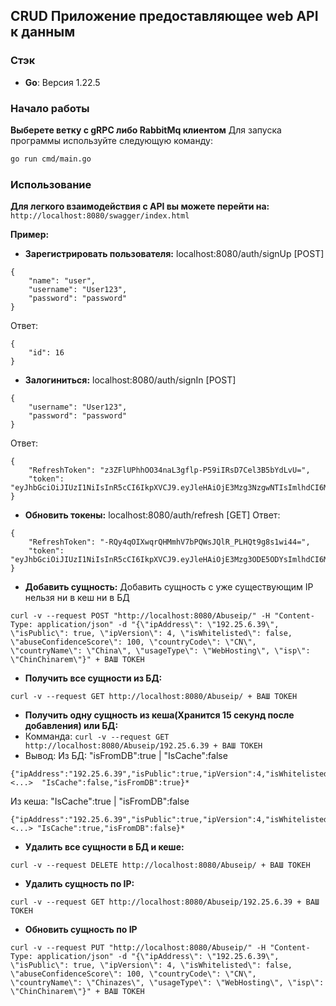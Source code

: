 ## CRUD Приложение предоставляющее web API к данным
### Стэк
- **Go**: Версия 1.22.5

### Начало работы
**Выберете ветку с gRPC либо RabbitMq клиентом**
Для запуска программы используйте следующую команду:

```bash
go run cmd/main.go
```

### Использование
**Для легкого взаимодействия с API вы можете перейти на:**
```http://localhost:8080/swagger/index.html```

**Пример:**
- **Зарегистрировать пользователя:** localhost:8080/auth/signUp [POST]
```
{
    "name": "user",
    "username": "User123",
    "password": "password"
}
```
Ответ:
```
{
    "id": 16
}
```
- **Залогиниться:** localhost:8080/auth/signIn [POST]
```
{
    "username": "User123",
    "password": "password"
}
```
Ответ:
```
{
    "RefreshToken": "z3ZFlUPhhOO34naL3gflp-P59iIRsD7Cel3B5bYdLvU=",
    "token": "eyJhbGciOiJIUzI1NiIsInR5cCI6IkpXVCJ9.eyJleHAiOjE3Mzg3NzgwNTIsImlhdCI6MTczODc3Nzk5MiwiVXNlcklkIjoxNn0.yXgqDK6hwsB8tvAHlED4DLt7qJo27p7_NFNJlyBR0FA"
}
```
- **Обновить токены:** localhost:8080/auth/refresh [GET]
Ответ:
```
{
    "RefreshToken": "-RQy4qOIXwqrQHMmhV7bPQWsJQlR_PLHQt9g8s1wi44=",
    "token": "eyJhbGciOiJIUzI1NiIsInR5cCI6IkpXVCJ9.eyJleHAiOjE3Mzg3ODE5ODYsImlhdCI6MTczODc4MTkyNiwiVXNlcklkIjoxNn0.amzL5v7blv1XPvxqb3H94gT37uigsmTFJVc0POoVvlg"
}
```
- **Добавить сущность:**
Добавить сущность с уже существующим IP нельзя ни в кеш ни в БД
```
curl -v --request POST "http://localhost:8080/Abuseip/" -H "Content-Type: application/json" -d "{\"ipAddress\": \"192.25.6.39\", \"isPublic\": true, \"ipVersion\": 4, \"isWhitelisted\": false, \"abuseConfidenceScore\": 100, \"countryCode\": \"CN\", \"countryName\": \"China\", \"usageType\": \"WebHosting\", \"isp\": \"ChinChinarem\"}" + ВАШ ТОКЕН
```

- **Получить все сущности из БД:**
```
curl -v --request GET http://localhost:8080/Abuseip/ + ВАШ ТОКЕН
```

- **Получить одну сущность из кеша(Хранится 15 секунд после добавления) или БД:**
- Комманда: ```curl -v --request GET http://localhost:8080/Abuseip/192.25.6.39 + ВАШ ТОКЕН```
- Вывод:
Из БД: "isFromDB":true | "IsCache":false
```
{"ipAddress":"192.25.6.39","isPublic":true,"ipVersion":4,"isWhitelisted":false,"abuseConfidenceScore":100, <...>  "IsCache":false,"isFromDB":true}*
```
Из кеша: "IsCache":true | "isFromDB":false
```
{"ipAddress":"192.25.6.39","isPublic":true,"ipVersion":4,"isWhitelisted":false,"abuseConfidenceScore":100, <...> "IsCache":true,"isFromDB":false}*
```

- **Удалить все сущности в БД и кеше:**
```
curl -v --request DELETE http://localhost:8080/Abuseip/ + ВАШ ТОКЕН
```
- **Удалить сущность по IP:**
```
curl -v --request GET http://localhost:8080/Abuseip/192.25.6.39 + ВАШ ТОКЕН
```

- **Обновить сущность по IP**
```
curl -v --request PUT "http://localhost:8080/Abuseip/" -H "Content-Type: application/json" -d "{\"ipAddress\": \"192.25.6.39\", \"isPublic\": true, \"ipVersion\": 4, \"isWhitelisted\": false, \"abuseConfidenceScore\": 100, \"countryCode\": \"CN\", \"countryName\": \"Chinazes\", \"usageType\": \"WebHosting\", \"isp\": \"ChinChinarem\"}" + ВАШ ТОКЕН
```
